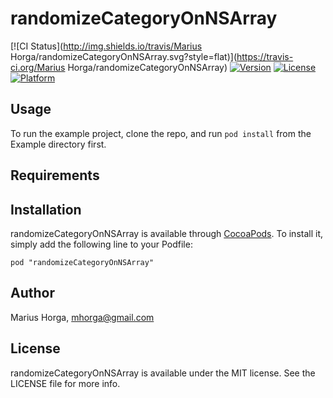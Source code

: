 # randomizeCategoryOnNSArray

[![CI Status](http://img.shields.io/travis/Marius Horga/randomizeCategoryOnNSArray.svg?style=flat)](https://travis-ci.org/Marius Horga/randomizeCategoryOnNSArray)
[![Version](https://img.shields.io/cocoapods/v/randomizeCategoryOnNSArray.svg?style=flat)](http://cocoadocs.org/docsets/randomizeCategoryOnNSArray)
[![License](https://img.shields.io/cocoapods/l/randomizeCategoryOnNSArray.svg?style=flat)](http://cocoadocs.org/docsets/randomizeCategoryOnNSArray)
[![Platform](https://img.shields.io/cocoapods/p/randomizeCategoryOnNSArray.svg?style=flat)](http://cocoadocs.org/docsets/randomizeCategoryOnNSArray)

## Usage

To run the example project, clone the repo, and run `pod install` from the Example directory first.

## Requirements

## Installation

randomizeCategoryOnNSArray is available through [CocoaPods](http://cocoapods.org). To install
it, simply add the following line to your Podfile:

    pod "randomizeCategoryOnNSArray"

## Author

Marius Horga, mhorga@gmail.com

## License

randomizeCategoryOnNSArray is available under the MIT license. See the LICENSE file for more info.

